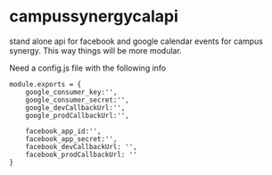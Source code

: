 campussynergycalapi
===================

stand alone api for facebook and google calendar events for campus synergy.  This way things will be more modular.

Need a config.js file with the following info

    module.exports = {
        google_consumer_key:'',
        google_consumer_secret:'',
        google_devCallbackUrl:'',
        google_prodCallbackUrl:'',
    
        facebook_app_id:'',
        facebook_app_secret:'',
        facebook_devCallbackUrl: '',
        facebook_prodCallbackUrl: ''
    }
